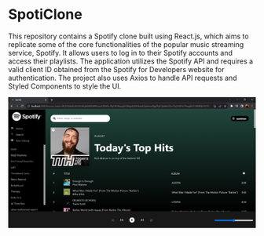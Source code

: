 # SpotiClone
This repository contains a Spotify clone built using React.js, which aims to replicate some of the core functionalities of the popular music streaming service, Spotify. 
It allows users to log in to their Spotify accounts and access their playlists. The application utilizes the Spotify API and requires a valid client ID obtained from the Spotify for Developers website for authentication. The project also uses Axios to handle API requests and Styled Components to style the UI.

![mainpage](images/Capture422.PNG)
